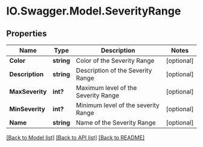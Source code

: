 # IO.Swagger.Model.SeverityRange
## Properties

Name | Type | Description | Notes
------------ | ------------- | ------------- | -------------
**Color** | **string** | Color of the Severity Range | [optional] 
**Description** | **string** | Description of the Severity Range | [optional] 
**MaxSeverity** | **int?** | Maximum level of the Severity Range | [optional] 
**MinSeverity** | **int?** | Minimum level of the severity Range | [optional] 
**Name** | **string** | Name of the Severity Range | [optional] 

[[Back to Model list]](../README.md#documentation-for-models) [[Back to API list]](../README.md#documentation-for-api-endpoints) [[Back to README]](../README.md)

